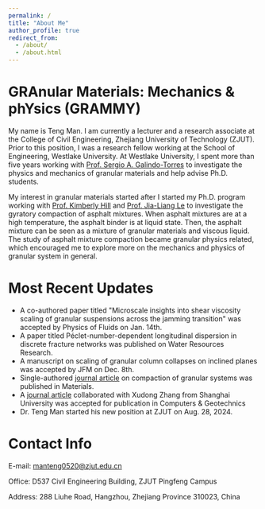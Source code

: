 ```yaml
---
permalink: /
title: "About Me"
author_profile: true
redirect_from: 
  - /about/
  - /about.html
---
```


GRAnular Materials: Mechanics & phYsics (GRAMMY)
======

My name is Teng Man. I am currently a lecturer and a research associate at the College of Civil Engineering, Zhejiang University of Technology (ZJUT). Prior to this position, I was a research fellow working at the School of Engineering, Westlake University. At Westlake University, I spent more than five years working with [Prof. Sergio A. Galindo-Torres](https://m3.westlake.edu.cn/) to investigate the physics and mechanics of granular materials and help advise Ph.D. students. 

My interest in granular materials started after I started my Ph.D. program working with [Prof. Kimberly Hill](https://cse.umn.edu/cege/hill-kimberly) and [Prof. Jia-Liang Le](https://cse.umn.edu/cege/le-jia-liang) to investigate the gyratory compaction of asphalt mixtures. When asphalt mixtures are at a high temperature, the asphalt binder is at liquid state. Then, the asphalt mixture can be seen as a mixture of granular materials and viscous liquid. The study of asphalt mixture compaction became granular physics related, which encouraged me to explore more on the mechanics and physics of granular system in general.

Most Recent Updates
======

* A co-authored paper titled "Microscale insights into shear viscosity scaling of granular suspensions across the jamming transition" was accepted by Physics of Fluids on Jan. 14th.
* A paper titled Péclet-number-dependent longitudinal dispersion in discrete fracture networks was published on Water Resources Research.
* A manuscript on scaling of granular column collapses on inclined planes was accepted by JFM on Dec. 8th.
* Single-authored [journal article](https://www.mdpi.com/1996-1944/17/22/5525) on compaction of granular systems was published in Materials.
* A [journal article](https://www.sciencedirect.com/science/article/pii/S0266352X24008048) collaborated with Xudong Zhang from Shanghai University was accepted for publication in Computers & Geotechnics 
* Dr. Teng Man started his new position at ZJUT on Aug. 28, 2024.

Contact Info
======
E-mail: [manteng0520@zjut.edu.cn](mailto:manteng0520@zjut.edu.cn)

Office: D537 Civil Engineering Building, ZJUT Pingfeng Campus

Address: 288 Liuhe Road, Hangzhou, Zhejiang Province 310023, China
